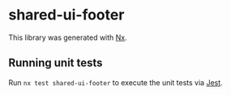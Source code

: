 # shared-ui-footer

This library was generated with [Nx](https://nx.dev).

## Running unit tests

Run `nx test shared-ui-footer` to execute the unit tests via [Jest](https://jestjs.io).
